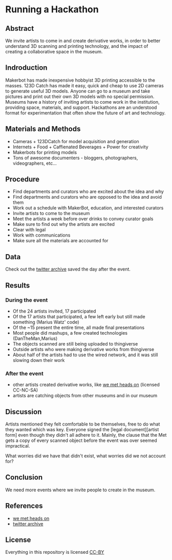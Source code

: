 Running a Hackathon
===================

Abstract
--------

We invite artists to come in and create derivative works, in order to better understand 3D scanning and printing technology, and the impact of creating a collaborative space in the museum.

Indroduction
------------

Makerbot has made inexpensive hobbyist 3D printing accessible to the masses.
123D Catch has made it easy, quick and cheap to use 2D cameras to generate useful 3D models.
Anyone can go to a museum and take pictures and print out their own 3D models with no special permission.
Museums have a history of inviting artists to come work in the institution, providing space, materials, and support.
Hackathons are an understood format for experimentation that often show the future of art and technology.

Materials and Methods
---------------------

* Cameras + 123DCatch for model acquisition and generation
* Internets + Food + Caffienated Beverages + Power for creativity
* Makerbots for printing models
* Tons of awesome documenters - bloggers, photographers, videographers, etc...

Procedure
---------

* Find departments and curators who are excited about the idea and why
* Find departments and curators who are opposed to the idea and avoid them
* Work out a schedule with MakerBot, education, and interested curators
* Invite artists to come to the museum
* Meet the artists a week before over drinks to convey curator goals
* Make sure to find out why the artists are excited
* Clear with legal
* Work with communications
* Make sure all the materials are accounted for

Data
----

Check out the [twitter archive][] saved the day after the event.

Results
-------

### During the event

* Of the 24 artists invited, 17 participated
* Of the 17 artists that participated, a few left early but still made something (Marius Watz' code)
* Of the ~15 present the entire time, all made final presentations
* Most people did mashups, a few created technologies (DanTheMan,Marius)
* The objects scanned are still being uploaded to thingiverse
* Outside artists who were making derivative works from thingiverse
* About half of the artists had to use the wired network, and it was still slowing down their work

### After the event

* other artists created derivative works, like [we met heads on][] (licensed CC-NC-SA)
* artists are catching objects from other museums and in our museum

Discussion
----------

Artists mentioned they felt comfortable to be themselves, free to do what they wanted which was key.
Everyone signed the [legal document][artist form] even though they didn't all adhere to it. Mainly, the clause that
the Met gets a copy of every scanned object before the event was over seemed impractical.

What worries did we have that didn't exist, what worries did we not account for?

Conclusion
----------

We need more events where we invite people to create in the museum.

References
----------

 - [we met heads on][]
 - [twitter archive][]

License
-------

Everything in this repository is licensed [CC-BY][]

[we met heads on]: http://vimeo.com/43848831
[twitter archive]: met3d-tweets.csv
[CC-BY]: http://creativecommons.org/licenses/by/3.0/